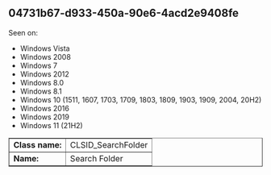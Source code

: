 ## 04731b67-d933-450a-90e6-4acd2e9408fe

Seen on:
* Windows Vista
* Windows 2008
* Windows 7
* Windows 2012
* Windows 8.0
* Windows 8.1
* Windows 10 (1511, 1607, 1703, 1709, 1803, 1809, 1903, 1909, 2004, 20H2)
* Windows 2016
* Windows 2019
* Windows 11 (21H2)

<table border="1" class="docutils">
  <tbody>
    <tr>
      <td><b>Class name:</b></td>
      <td>CLSID_SearchFolder</td>
    </tr>
    <tr>
      <td><b>Name:</b></td>
      <td>Search Folder</td>
    </tr>
  </tbody>
</table>

